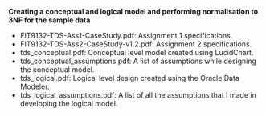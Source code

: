 **Creating a conceptual and logical model and performing normalisation to 3NF for the sample data**

- FIT9132-TDS-Ass1-CaseStudy.pdf: Assignment 1 specifications. 
- FIT9132-TDS-Ass2-CaseStudy-v1.2.pdf: Assignment 2 specifications. 
- tds_conceptual.pdf: Conceptual level model created using LucidChart. 
- tds_conceptual_assumptions.pdf: A list of assumptions while designing the conceptual model.
- tds_logical.pdf: Logical level design created using the Oracle Data Modeler.
- tds_logical_assumptions.pdf: A list of all the assumptions that I made in developing the logical model. 
